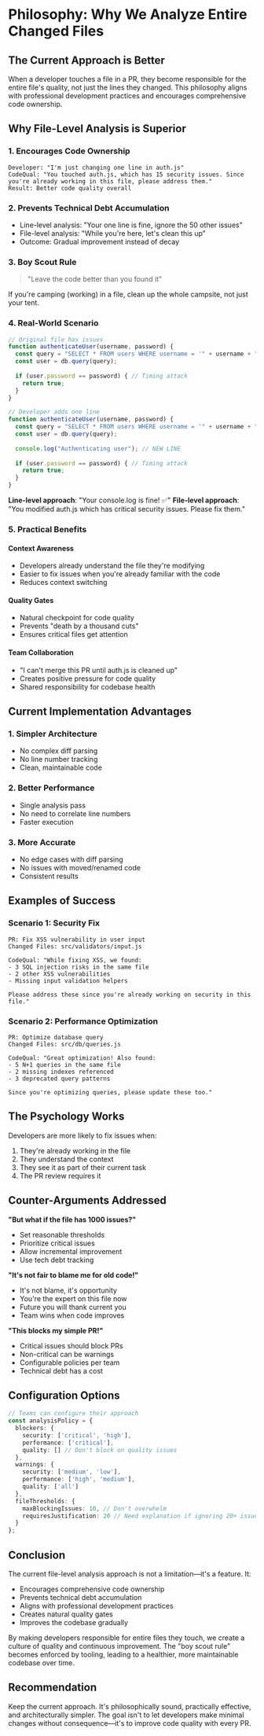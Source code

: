 # Philosophy: Why We Analyze Entire Changed Files

## The Current Approach is Better

When a developer touches a file in a PR, they become responsible for the entire file's quality, not just the lines they changed. This philosophy aligns with professional development practices and encourages comprehensive code ownership.

## Why File-Level Analysis is Superior

### 1. **Encourages Code Ownership**
```
Developer: "I'm just changing one line in auth.js"
CodeQual: "You touched auth.js, which has 15 security issues. Since you're already working in this file, please address them."
Result: Better code quality overall
```

### 2. **Prevents Technical Debt Accumulation**
- Line-level analysis: "Your one line is fine, ignore the 50 other issues"
- File-level analysis: "While you're here, let's clean this up"
- Outcome: Gradual improvement instead of decay

### 3. **Boy Scout Rule**
> "Leave the code better than you found it"

If you're camping (working) in a file, clean up the whole campsite, not just your tent.

### 4. **Real-World Scenario**
```typescript
// Original file has issues
function authenticateUser(username, password) {
  const query = "SELECT * FROM users WHERE username = '" + username + "'"; // SQL injection
  const user = db.query(query);
  
  if (user.password == password) { // Timing attack
    return true;
  }
}

// Developer adds one line
function authenticateUser(username, password) {
  const query = "SELECT * FROM users WHERE username = '" + username + "'"; // SQL injection
  const user = db.query(query);
  
  console.log("Authenticating user"); // NEW LINE
  
  if (user.password == password) { // Timing attack
    return true;
  }
}
```

**Line-level approach**: "Your console.log is fine! ✅"
**File-level approach**: "You modified auth.js which has critical security issues. Please fix them."

### 5. **Practical Benefits**

#### Context Awareness
- Developers already understand the file they're modifying
- Easier to fix issues when you're already familiar with the code
- Reduces context switching

#### Quality Gates
- Natural checkpoint for code quality
- Prevents "death by a thousand cuts"
- Ensures critical files get attention

#### Team Collaboration
- "I can't merge this PR until auth.js is cleaned up"
- Creates positive pressure for code quality
- Shared responsibility for codebase health

## Current Implementation Advantages

### 1. **Simpler Architecture**
- No complex diff parsing
- No line number tracking
- Clean, maintainable code

### 2. **Better Performance**
- Single analysis pass
- No need to correlate line numbers
- Faster execution

### 3. **More Accurate**
- No edge cases with diff parsing
- No issues with moved/renamed code
- Consistent results

## Examples of Success

### Scenario 1: Security Fix
```
PR: Fix XSS vulnerability in user input
Changed Files: src/validators/input.js

CodeQual: "While fixing XSS, we found:
- 3 SQL injection risks in the same file
- 2 other XSS vulnerabilities
- Missing input validation helpers

Please address these since you're already working on security in this file."
```

### Scenario 2: Performance Optimization
```
PR: Optimize database query
Changed Files: src/db/queries.js

CodeQual: "Great optimization! Also found:
- 5 N+1 queries in the same file
- 2 missing indexes referenced
- 3 deprecated query patterns

Since you're optimizing queries, please update these too."
```

## The Psychology Works

Developers are more likely to fix issues when:
1. They're already working in the file
2. They understand the context
3. They see it as part of their current task
4. The PR review requires it

## Counter-Arguments Addressed

**"But what if the file has 1000 issues?"**
- Set reasonable thresholds
- Prioritize critical issues
- Allow incremental improvement
- Use tech debt tracking

**"It's not fair to blame me for old code!"**
- It's not blame, it's opportunity
- You're the expert on this file now
- Future you will thank current you
- Team wins when code improves

**"This blocks my simple PR!"**
- Critical issues should block PRs
- Non-critical can be warnings
- Configurable policies per team
- Technical debt has a cost

## Configuration Options

```typescript
// Teams can configure their approach
const analysisPolicy = {
  blockers: {
    security: ['critical', 'high'],
    performance: ['critical'],
    quality: [] // Don't block on quality issues
  },
  warnings: {
    security: ['medium', 'low'],
    performance: ['high', 'medium'],
    quality: ['all']
  },
  fileThresholds: {
    maxBlockingIssues: 10, // Don't overwhelm
    requiresJustification: 20 // Need explanation if ignoring 20+ issues
  }
};
```

## Conclusion

The current file-level analysis approach is not a limitation—it's a feature. It:
- Encourages comprehensive code ownership
- Prevents technical debt accumulation
- Aligns with professional development practices
- Creates natural quality gates
- Improves the codebase gradually

By making developers responsible for entire files they touch, we create a culture of quality and continuous improvement. The "boy scout rule" becomes enforced by tooling, leading to a healthier, more maintainable codebase over time.

## Recommendation

Keep the current approach. It's philosophically sound, practically effective, and architecturally simpler. The goal isn't to let developers make minimal changes without consequence—it's to improve code quality with every PR.